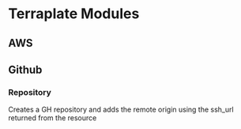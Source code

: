 # Terraplate Modules

## AWS


## Github

### Repository

Creates a GH repository and adds the remote origin using the ssh_url returned from the resource
